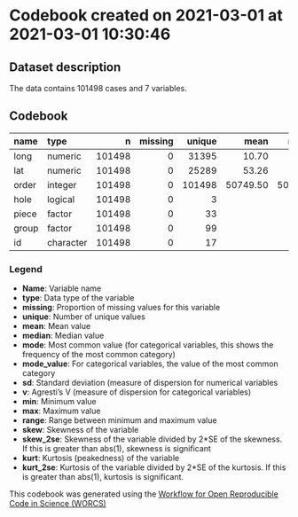 Codebook created on 2021-03-01 at 2021-03-01 10:30:46
================

## Dataset description

The data contains 101498 cases and 7 variables.

## Codebook

| name  | type      |      n | missing | unique |     mean |   median |      mode | mode\_value |       sd |    v |   min |       max |     range |   skew | skew\_2se |   kurt | kurt\_2se |
| :---- | :-------- | -----: | ------: | -----: | -------: | -------: | --------: | :---------- | -------: | ---: | ----: | --------: | --------: | -----: | --------: | -----: | --------: |
| long  | numeric   | 101498 |       0 |  31395 |    10.70 |    10.46 |     10.46 |             |     2.32 |      |  5.87 |     15.04 |      9.17 |   0.01 |      0.88 | \-1.33 |   \-43.37 |
| lat   | numeric   | 101498 |       0 |  25289 |    53.26 |    54.06 |     54.06 |             |     1.92 |      | 47.27 |     55.06 |      7.79 | \-1.72 |  \-112.14 |   1.89 |     61.40 |
| order | integer   | 101498 |       0 | 101498 | 50749.50 | 50749.50 |  50749.50 |             | 29300.09 |      |  1.00 | 101498.00 | 101497.00 |   0.00 |      0.00 | \-1.20 |   \-39.02 |
| hole  | logical   | 101498 |       0 |      3 |          |          | 101077.00 | FALSE       |          | 0.01 |       |           |           |        |           |        |           |
| piece | factor    | 101498 |       0 |     33 |          |          |  74755.00 | 1           |          | 0.44 |       |           |           |        |           |        |           |
| group | factor    | 101498 |       0 |     99 |          |          |  21618.00 | MV.1        |          | 0.89 |       |           |           |        |           |        |           |
| id    | character | 101498 |       0 |     17 |          |          |  35058.00 | MV          |          | 0.78 |       |           |           |        |           |        |           |

### Legend

  - **Name**: Variable name
  - **type**: Data type of the variable
  - **missing**: Proportion of missing values for this variable
  - **unique**: Number of unique values
  - **mean**: Mean value
  - **median**: Median value
  - **mode**: Most common value (for categorical variables, this shows
    the frequency of the most common category)
  - **mode\_value**: For categorical variables, the value of the most
    common category
  - **sd**: Standard deviation (measure of dispersion for numerical
    variables
  - **v**: Agresti’s V (measure of dispersion for categorical variables)
  - **min**: Minimum value
  - **max**: Maximum value
  - **range**: Range between minimum and maximum value
  - **skew**: Skewness of the variable
  - **skew\_2se**: Skewness of the variable divided by 2\*SE of the
    skewness. If this is greater than abs(1), skewness is significant
  - **kurt**: Kurtosis (peakedness) of the variable
  - **kurt\_2se**: Kurtosis of the variable divided by 2\*SE of the
    kurtosis. If this is greater than abs(1), kurtosis is significant.

This codebook was generated using the [Workflow for Open Reproducible
Code in Science (WORCS)](https://osf.io/zcvbs/)
